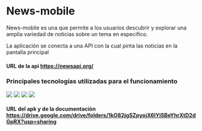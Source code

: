 # News-mobile

News-mobile es una que permite a los usuarios descubrir y explorar una amplia variedad de noticias sobre un tema en especifico.

La aplicación se conecta a una API con la cual pinta las noticias en la pantalla principal

#### URL de la api https://newsapi.org/

### Principales tecnologías utilizadas para el funcionamiento

![](https://img.shields.io/badge/Android-Kotlin-green) ![](https://img.shields.io/badge/Retrofit-2.11.0-color?color=%2348b983) ![](https://img.shields.io/badge/Picasso-2.8.0-color?color=%23f12503) ![](https://img.shields.io/badge/converter_gson-2.11.0-color?color=%230267c1)

#### URL del apk y de la documentación https://drive.google.com/drive/folders/1kO82jgSZpyojX6lYiSBeYhrXtD2dGpRX?usp=sharing


